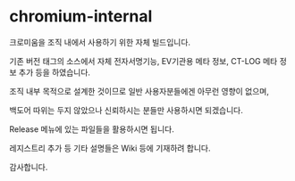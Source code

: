 # chromium-internal

크로미움을 조직 내에서 사용하기 위한 자체 빌드입니다.

기존 버전 태그의 소스에서 자체 전자서명기능, EV기관용 메타 정보, CT-LOG 메타 정보 추가 등을 하였습니다.

조직 내부 목적으로 설계한 것이므로 일반 사용자분들에겐 아무런 영향이 없으며, 

백도어 따위는 두지 않았으나 신뢰하시는 분들만 사용하시면 되겠습니다.

Release 메뉴에 있는 파일들을 활용하시면 됩니다.

레지스트리 추가 등 기타 설명들은 Wiki 등에 기재하려 합니다.

감사합니다.